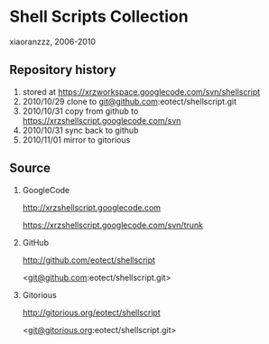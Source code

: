 Shell Scripts Collection
========================
xiaoranzzz, 2006-2010

Repository history
------------------

1. stored at https://xrzworkspace.googlecode.com/svn/shellscript
2. 2010/10/29 clone to git@github.com:eotect/shellscript.git
3. 2010/10/31 copy from github to https://xrzshellscript.googlecode.com/svn
4. 2010/10/31 sync back to github
5. 2010/11/01 mirror to gitorious

Source
---------

1. GoogleCode

    <http://xrzshellscript.googlecode.com>

    <https://xrzshellscript.googlecode.com/svn/trunk>

2. GitHub

    <http://github.com/eotect/shellscript>

    <git@github.com:eotect/shellscript.git>

2. Gitorious

    <http://gitorious.org/eotect/shellscript>

    <git@gitorious.org:eotect/shellscript.git>
    


